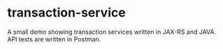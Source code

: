# transaction-service
A small demo showing transaction services written in JAX-RS and JAVA. API tests are written in Postman.

